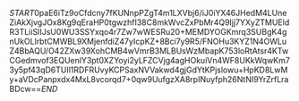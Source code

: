 $START$0paE6iTz9oCfdcny7fKUNnpPZgT4m1LXVbj6/iJ0iYX46JHedM4LUneZiAkXjvgJOx8Kg9qEraHP0tgwzhfI38C8mkWvcZxPbMr4Q9Ijj7YXyZTMUEldR3TLiiSIIJsU0WU3SSYxqo4r7Zw7wWESRu20+MEMDYOGKmrq3SUBgK4gnUkOLlrbtCMWBL9XMjenfdiZ47yIcpKZ+8Bci7y9R5/FNOHu3KYZ1N4OWLuZ4BbAQU/O42ZXw39XohCMB4wVmrB3MLBUsWzMbapK753loRtAtsr4KTwCGedmvof3EQUenlY3pt0XZYoyi2yLFZCVjg4agHOkuiVn4WF8UKkWqwKm73y5pf43qD6TUIl1RDFRUvyKCPSaxNVVakwd4gjGdYtKPjslowu+HpKD8LwMy+aVDcPanpxdx4MxL8vcorqd7+0qw9UufgzXA8rpINuyfph26NtNI9YrZrfLraBDcw==$END$